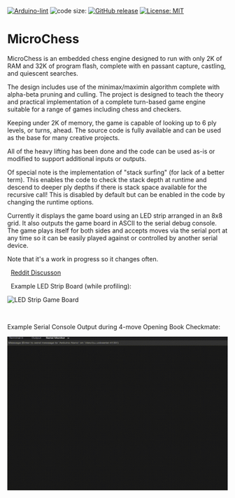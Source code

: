 <!-- [![Arduino CI](https://github.com/ripred/MicroChess/workflows/Arduino%20CI/badge.svg)](https://github.com/marketplace/actions/arduino_ci) -->
[![Arduino-lint](https://github.com/ripred/MicroChess/actions/workflows/arduino-lint.yml/badge.svg)](https://github.com/ripred/MicroChess/actions/workflows/arduino-lint.yml)
![code size:](https://img.shields.io/github/languages/code-size/ripred/MicroChess)
[![GitHub release](https://img.shields.io/github/release/ripred/MicroChess.svg?maxAge=3600)](https://github.com/ripred/MicroChess/releases)
[![License: MIT](https://img.shields.io/badge/license-MIT-blue.svg)](https://github.com/ripred/MicroChess/blob/master/LICENSE)

# MicroChess
MicroChess is an embedded chess engine designed to run with only 2K of RAM and 32K of program flash, complete with en passant capture, castling, and quiescent searches. 

The design includes use of the minimax/maximin algorithm complete with alpha-beta pruning and culling. The project is designed to teach the theory and practical implementation of a complete turn-based game engine suitable for a range of games including chess and checkers. 

Keeping under 2K of memory, the game is capable of looking up to 6 ply levels, or turns, ahead. The source code is fully available and can be used as the base for many creative projects. 

All of the heavy lifting has been done and the code can be used as-is or modified to support additional inputs or outputs. 

Of special note is the implementation of "stack surfing" (for lack of a better term). This enables the code to check the stack depth at runtime and descend to deeper ply depths if there is stack space available for the recursive call! This is disabled by default but can be enabled in the code by changing the runtime options.

Currently it displays the game board using an LED strip arranged in an 8x8 grid. It also outputs the game board in ASCII to the serial debug console. The game plays itself for both sides and accepts moves via the serial port at any time so it can be easily played against or controlled by another serial device. 

Note that it's a work in progress so it changes often.

&nbsp;
[Reddit Discusson](https://www.reddit.com/r/arduino/comments/11q4916/so_you_want_to_build_a_chess_engine/?utm_source=share&utm_medium=web2x&context=3)

&nbsp;
Example LED Strip Board (while profiling):

![LED Strip Game Board](MicroChessSmall.gif)

&nbsp;

Example Serial Console Output during 4-move Opening Book Checkmate:

![Console Output](MicroChessConsole2.gif)

&nbsp;

